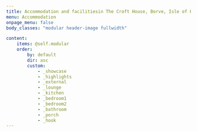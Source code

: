 ```yaml
---
title: Accommodation and facilitiesin The Croft House, Borve, Isle of Harris
menu: Accommodation
onpage_menu: false
body_classes: "modular header-image fullwidth"

content:
    items: @self.modular
    order:
        by: default
        dir: asc
        custom:
            - _showcase
            - _highlights
            - _external
            - _lounge
            - _kitchen
            - _bedroom1
            - _bedroom2
            - _bathroom
            - _porch
            - _hook
---
```

